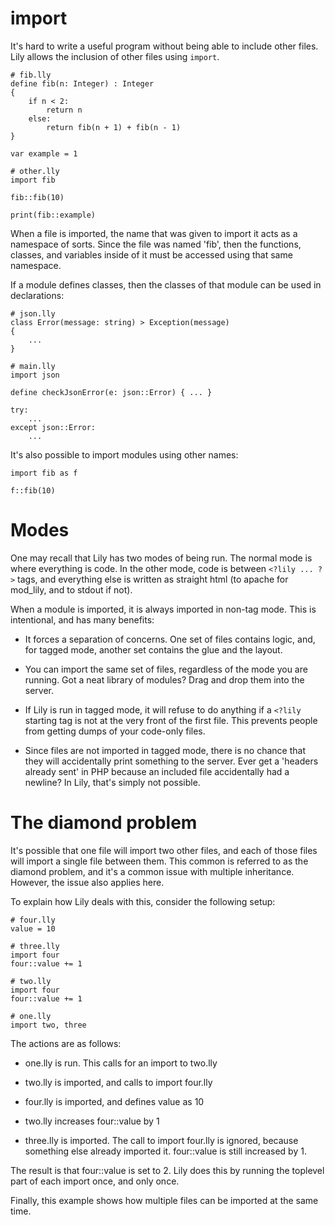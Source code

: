 import
======

It's hard to write a useful program without being able to include other files. Lily allows the inclusion of other files using `import`.

```
# fib.lly
define fib(n: Integer) : Integer
{
    if n < 2:
        return n
    else:
        return fib(n + 1) + fib(n - 1)
}

var example = 1

# other.lly
import fib

fib::fib(10)

print(fib::example)
```

When a file is imported, the name that was given to import it acts as a namespace of sorts. Since the file was named 'fib', then the functions, classes, and variables inside of it must be accessed using that same namespace.

If a module defines classes, then the classes of that module can be used in declarations:

```
# json.lly
class Error(message: string) > Exception(message)
{
    ...
}

# main.lly
import json

define checkJsonError(e: json::Error) { ... }

try:
    ...
except json::Error:
    ...
```

It's also possible to import modules using other names:

```
import fib as f

f::fib(10)
```

# Modes

One may recall that Lily has two modes of being run. The normal mode is where everything is code. In the other mode, code is between `<?lily ... ?>` tags, and everything else is written as straight html (to apache for mod_lily, and to stdout if not).

When a module is imported, it is always imported in non-tag mode. This is intentional, and has many benefits:

* It forces a separation of concerns. One set of files contains logic, and, for tagged mode, another set contains the glue and the layout.

* You can import the same set of files, regardless of the mode you are running. Got a neat library of modules? Drag and drop them into the server.

* If Lily is run in tagged mode, it will refuse to do anything if a `<?lily` starting tag is not at the very front of the first file. This prevents people from getting dumps of your code-only files.

* Since files are not imported in tagged mode, there is no chance that they will accidentally print something to the server. Ever get a 'headers already sent' in PHP because an included file accidentally had a newline? In Lily, that's simply not possible.

# The diamond problem

It's possible that one file will import two other files, and each of those files will import a single file between them. This common is referred to as the diamond problem, and it's a common issue with multiple inheritance. However, the issue also applies here.

To explain how Lily deals with this, consider the following setup:

```
# four.lly
value = 10

# three.lly
import four
four::value += 1

# two.lly
import four
four::value += 1

# one.lly
import two, three
```

The actions are as follows:

* one.lly is run. This calls for an import to two.lly

* two.lly is imported, and calls to import four.lly

* four.lly is imported, and defines value as 10

* two.lly increases four::value by 1

* three.lly is imported. The call to import four.lly is ignored, because something else already imported it. four::value is still increased by 1.

The result is that four::value is set to 2. Lily does this by running the toplevel part of each import once, and only once.

Finally, this example shows how multiple files can be imported at the same time.
